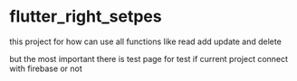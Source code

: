 # flutter_right_setpes

this project for how can use all functions like read add update and delete 

but the most important there is test page for test if current project connect with firebase or not 

